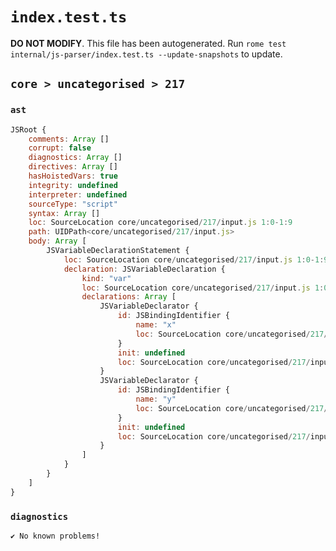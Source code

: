 # `index.test.ts`

**DO NOT MODIFY**. This file has been autogenerated. Run `rome test internal/js-parser/index.test.ts --update-snapshots` to update.

## `core > uncategorised > 217`

### `ast`

```javascript
JSRoot {
	comments: Array []
	corrupt: false
	diagnostics: Array []
	directives: Array []
	hasHoistedVars: true
	integrity: undefined
	interpreter: undefined
	sourceType: "script"
	syntax: Array []
	loc: SourceLocation core/uncategorised/217/input.js 1:0-1:9
	path: UIDPath<core/uncategorised/217/input.js>
	body: Array [
		JSVariableDeclarationStatement {
			loc: SourceLocation core/uncategorised/217/input.js 1:0-1:9
			declaration: JSVariableDeclaration {
				kind: "var"
				loc: SourceLocation core/uncategorised/217/input.js 1:0-1:9
				declarations: Array [
					JSVariableDeclarator {
						id: JSBindingIdentifier {
							name: "x"
							loc: SourceLocation core/uncategorised/217/input.js 1:4-1:5 (x)
						}
						init: undefined
						loc: SourceLocation core/uncategorised/217/input.js 1:4-1:5
					}
					JSVariableDeclarator {
						id: JSBindingIdentifier {
							name: "y"
							loc: SourceLocation core/uncategorised/217/input.js 1:7-1:8 (y)
						}
						init: undefined
						loc: SourceLocation core/uncategorised/217/input.js 1:7-1:8
					}
				]
			}
		}
	]
}
```

### `diagnostics`

```
✔ No known problems!

```
